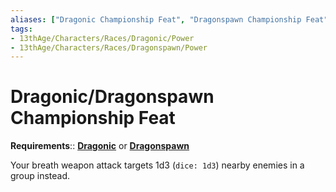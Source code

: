 ```yaml
---
aliases: ["Dragonic Championship Feat", "Dragonspawn Championship Feat"]
tags:
- 13thAge/Characters/Races/Dragonic/Power
- 13thAge/Characters/Races/Dragonspawn/Power
---
```

# Dragonic/Dragonspawn Championship Feat

__Requirements__:: __[Dragonic](../10-Dragonic-Dragonspawn.md)__ or __[Dragonspawn](../10-Dragonic-Dragonspawn.md)__

Your breath weapon attack targets 1d3 (`dice: 1d3`) nearby enemies in a group instead.